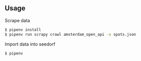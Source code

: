 ## Usage

Scrape data
```bash
$ pipenv install
$ pipenv run scrapy crawl amsterdam_open_api -o spots.json
```

Import data into seedorf
```bash
$ pipenv 
```
